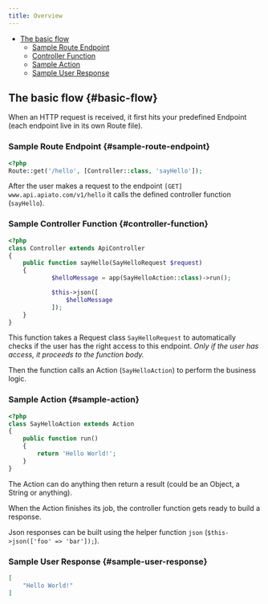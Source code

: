 ```yaml
---
title: Overview
---
```


* [The basic flow](#basic-flow)
  * [Sample Route Endpoint](#sample-route-endpoint)
  * [Controller Function](#controller-function)
  * [Sample Action](#sample-action)
  * [Sample User Response](#sample-user-response)


## The basic flow {#basic-flow}

When an HTTP request is received, it first hits your predefined Endpoint (each endpoint live in its own Route file).

### Sample Route Endpoint {#sample-route-endpoint}

```php
<?php
Route::get('/hello', [Controller::class, 'sayHello']);
```

After the user makes a request to the endpoint `[GET] www.api.apiato.com/v1/hello` it calls the defined controller 
function (`sayHello`).

### Sample Controller Function {#controller-function}

```php
<?php
class Controller extends ApiController
{
	public function sayHello(SayHelloRequest $request)
	{
            $helloMessage = app(SayHelloAction::class)->run();

            $this->json([
                $helloMessage
            ]);
	}
}
```

This function takes a Request class `SayHelloRequest` to automatically checks if the user has the right access to this 
endpoint. _Only if the user has access, it proceeds to the function body._

Then the function calls an Action (`SayHelloAction`) to perform the business logic.

### Sample Action {#sample-action}

```php
<?php
class SayHelloAction extends Action
{
	public function run()
	{
	    return 'Hello World!';
	}
}
```

The Action can do anything then return a result (could be an Object, a String or anything).

When the Action finishes its job, the controller function gets ready to build a response.

Json responses can be built using the helper function `json` (`$this->json(['foo' => 'bar']);`).

### Sample User Response {#sample-user-response}

```json
[
    "Hello World!"
]
```

